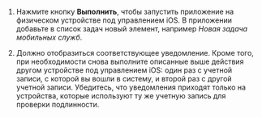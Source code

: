 
1. Нажмите кнопку **Выполнить**, чтобы запустить приложение на физическом устройстве под управлением iOS. В приложении добавьте в список задач новый элемент, например _Новая задача мобильных служб_.

2. Должно отобразиться соответствующее уведомление. Кроме того, при необходимости снова выполните описанные выше действия другом устройстве под управлением iOS: один раз с учетной записи, с которой вы вошли в систему, и второй раз с другой учетной записи. Убедитесь, что уведомления приходят только на устройства, которые используют ту же учетную запись для проверки подлинности.

<!---HONumber=August15_HO6-->